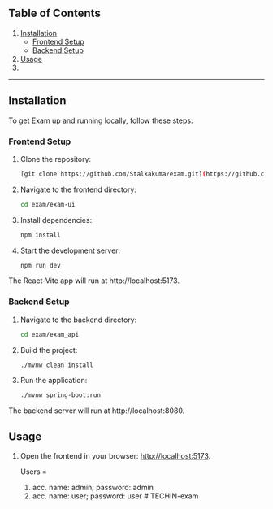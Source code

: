 ## **Table of Contents**

1. [Installation](#installation)
   - [Frontend Setup](#frontend-setup)
   - [Backend Setup](#backend-setup)
2. [Usage](#usage)
3. 
---

## **Installation**

To get Exam up and running locally, follow these steps:

### **Frontend Setup**

1. Clone the repository:
   ```bash
   [git clone https://github.com/Stalkakuma/exam.git](https://github.com/CNeilas/exam_template.git)
   ```
2. Navigate to the frontend directory:
   ```bash
   cd exam/exam-ui
   ```
3. Install dependencies:
   ```bash
   npm install
   ```
4. Start the development server:
   ```bash
   npm run dev
   ```

The React-Vite app will run at http://localhost:5173.

### **Backend Setup**

1. Navigate to the backend directory:
   ```bash
   cd exam/exam_api
   ```
2. Build the project:
   ```bash
   ./mvnw clean install
   ```
3. Run the application:
   ```bash
   ./mvnw spring-boot:run
   ```

The backend server will run at http://localhost:8080.

## **Usage**

1. Open the frontend in your browser: [http://localhost:5173](http://localhost:5173).

   Users =

   1. acc. name: admin; password: admin
   2. acc. name: user; password: user
#   T E C H I N - e x a m 
 
 
